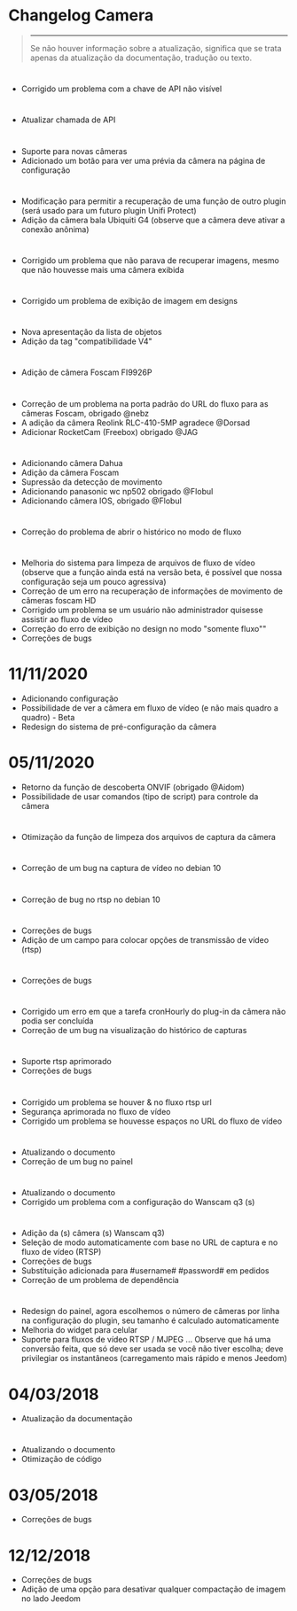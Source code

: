 # Changelog Camera

>****
>
>Se não houver informação sobre a atualização, significa que se trata apenas da atualização da documentação, tradução ou texto.

# 

- Corrigido um problema com a chave de API não visível

# 

- Atualizar chamada de API

# 

- Suporte para novas câmeras
- Adicionado um botão para ver uma prévia da câmera na página de configuração

# 

- Modificação para permitir a recuperação de uma função de outro plugin (será usado para um futuro plugin Unifi Protect)
- Adição da câmera bala Ubiquiti G4 (observe que a câmera deve ativar a conexão anônima)

# 

- Corrigido um problema que não parava de recuperar imagens, mesmo que não houvesse mais uma câmera exibida

# 

- Corrigido um problema de exibição de imagem em designs


# 

- Nova apresentação da lista de objetos
- Adição da tag "compatibilidade V4"

# 

- Adição de câmera Foscam FI9926P

# 

- Correção de um problema na porta padrão do URL do fluxo para as câmeras Foscam, obrigado @nebz
- A adição da câmera Reolink RLC-410-5MP agradece @Dorsad
- Adicionar RocketCam (Freebox) obrigado @JAG

# 

- Adicionando câmera Dahua
- Adição da câmera Foscam
- Supressão da detecção de movimento
- Adicionando panasonic wc np502 obrigado @Flobul
- Adicionando câmera IOS, obrigado @Flobul

# 

- Correção do problema de abrir o histórico no modo de fluxo

# 

- Melhoria do sistema para limpeza de arquivos de fluxo de vídeo (observe que a função ainda está na versão beta, é possível que nossa configuração seja um pouco agressiva)
- Correção de um erro na recuperação de informações de movimento de câmeras foscam HD
- Corrigido um problema se um usuário não administrador quisesse assistir ao fluxo de vídeo
- Correção do erro de exibição no design no modo "somente fluxo""
- Correções de bugs

# 11/11/2020

- Adicionando configuração
- Possibilidade de ver a câmera em fluxo de vídeo (e não mais quadro a quadro) - Beta
- Redesign do sistema de pré-configuração da câmera

# 05/11/2020

- Retorno da função de descoberta ONVIF (obrigado @Aidom)
- Possibilidade de usar comandos (tipo de script) para controle da câmera

# 

- Otimização da função de limpeza dos arquivos de captura da câmera

# 

- Correção de um bug na captura de vídeo no debian 10

# 

- Correção de bug no rtsp no debian 10

# 

- Correções de bugs
- Adição de um campo para colocar opções de transmissão de vídeo (rtsp)

# 

- Correções de bugs

# 

 - Corrigido um erro em que a tarefa cronHourly do plug-in da câmera não podia ser concluída
 - Correção de um bug na visualização do histórico de capturas

# 

- Suporte rtsp aprimorado
- Correções de bugs

# 

- Corrigido um problema se houver & no fluxo rtsp url
- Segurança aprimorada no fluxo de vídeo
- Corrigido um problema se houvesse espaços no URL do fluxo de vídeo

# 

- Atualizando o documento
- Correção de um bug no painel

# 

- Atualizando o documento
- Corrigido um problema com a configuração do Wanscam q3 (s)

# 

- Adição da (s) câmera (s) Wanscam q3)
- Seleção de modo automaticamente com base no URL de captura e no fluxo de vídeo (RTSP)
- Correções de bugs
- Substituição adicionada para #username#  #password# em pedidos
- Correção de um problema de dependência

# 

- Redesign do painel, agora escolhemos o número de câmeras por linha na configuração do plugin, seu tamanho é calculado automaticamente
- Melhoria do widget para celular
- Suporte para fluxos de vídeo RTSP / MJPEG ... Observe que há uma conversão feita, que só deve ser usada se você não tiver escolha; deve privilegiar os instantâneos (carregamento mais rápido e menos Jeedom)

# 04/03/2018

- Atualização da documentação

# 

- Atualizando o documento
- Otimização de código

# 03/05/2018

- Correções de bugs

# 12/12/2018

- Correções de bugs
- Adição de uma opção para desativar qualquer compactação de imagem no lado Jeedom
